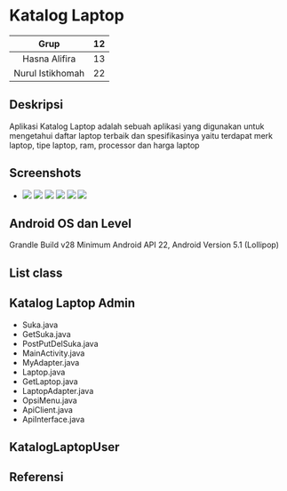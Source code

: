 # Katalog Laptop
| Grup | 12 |
| :---------------: | :---------------:|
| Hasna Alifira | 13 |
| Nurul Istikhomah | 22 |

## Deskripsi
Aplikasi Katalog Laptop adalah sebuah aplikasi yang digunakan untuk mengetahui daftar laptop terbaik dan spesifikasinya yaitu terdapat merk laptop, tipe laptop, ram, processor dan harga laptop

## Screenshots
+ ![](KatalogLaptop/image/a.jpeg)
![](Uts/image/b.jpeg)
![](Uts/image/b1.jpeg)
![](Uts/image/c.jpeg)
![](Uts/image/d.jpeg)
![](Uts/image/e.jpeg)

## Android OS dan Level
Grandle Build v28 Minimum Android API 22, Android Version 5.1 (Lollipop)

## List class
## Katalog Laptop Admin
+ Suka.java
+ GetSuka.java
+ PostPutDelSuka.java
+ MainActivity.java
+ MyAdapter.java
+ Laptop.java
+ GetLaptop.java
+ LaptopAdapter.java
+ OpsiMenu.java
+ ApiClient.java
+ ApiInterface.java

## KatalogLaptopUser



## Referensi


